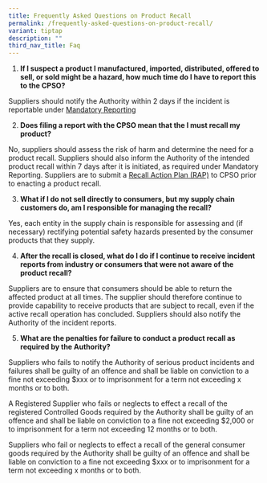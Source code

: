```yaml
---
title: Frequently Asked Questions on Product Recall
permalink: /frequently-asked-questions-on-product-recall/
variant: tiptap
description: ""
third_nav_title: Faq
---
```

<ol data-tight="true" class="tight">
<li>
<p><strong>If I suspect a product I manufactured, imported, distributed, offered to sell, or sold might be a hazard, how much time do I have to report this to the CPSO?</strong>
</p>
</li>
</ol>
<p>Suppliers should notify the Authority within 2 days if the incident is
reportable under <u>Mandatory Reporting</u>
</p>
<p></p>
<ol start="2" data-tight="true" class="tight">
<li>
<p><strong>Does filing a report with the CPSO mean that the I must recall my product?</strong>
</p>
</li>
</ol>
<p>No, suppliers should assess the risk of harm and determine the need for
a product recall. Suppliers should also inform the Authority of the intended
product recall within 7 days after it is initiated, as required under Mandatory
Reporting. Suppliers are to submit a <u>Recall Action Plan (RAP)</u> to CPSO
prior to enacting a product recall.</p>
<p></p>
<ol start="3" data-tight="true" class="tight">
<li>
<p><strong>What if I do not sell directly to consumers, but my supply chain customers do, am I responsible for managing the recall?</strong>
</p>
</li>
</ol>
<p>Yes, each entity in the supply chain is responsible for assessing and
(if necessary) rectifying potential safety hazards presented by the consumer
products that they supply.</p>
<p></p>
<ol start="4" data-tight="true" class="tight">
<li>
<p><strong>After the recall is closed, what do I do if I continue to receive incident reports from industry or consumers that were not aware of the product recall?</strong>
</p>
</li>
</ol>
<p>Suppliers are to ensure that consumers should be able to return the affected
product at all times. The supplier should therefore continue to provide
capability to receive products that are subject to recall, even if the
active recall operation has concluded. Suppliers should also notify the
Authority of the incident reports.</p>
<p></p>
<ol start="5" data-tight="true" class="tight">
<li>
<p><strong>What are the penalties for failure to conduct a product recall as required by the Authority?</strong>
</p>
</li>
</ol>
<p>Suppliers who fails to notify the Authority of serious product incidents
and failures shall be guilty of an offence and shall be liable on conviction
to a fine not exceeding $xxx or to imprisonment for a term not exceeding
x months or to both.</p>
<p></p>
<p>A Registered Supplier who fails or neglects to effect a recall of the
registered Controlled Goods required by the Authority shall be guilty of
an offence and shall be liable on conviction to a fine not exceeding $2,000
or to imprisonment for a term not exceeding 12 months or to both.</p>
<p></p>
<p>Suppliers who fail or neglects to effect a recall of the general consumer
goods required by the Authority shall be guilty of an offence and shall
be liable on conviction to a fine not exceeding $xxx or to imprisonment
for a term not exceeding x months or to both.</p>
<p></p>